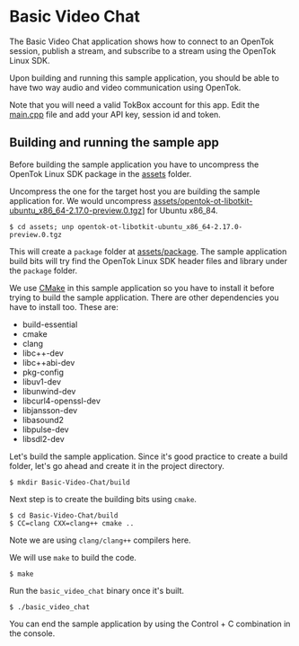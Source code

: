 # Basic Video Chat

The Basic Video Chat application shows how to connect to an OpenTok session,
publish a stream, and subscribe to a stream using the OpenTok Linux SDK.

Upon building and running this sample application, you should be able to have
two way audio and video communication using OpenTok.

Note that you will need a valid TokBox account for this app. Edit the
[main.cpp](main.cpp) file and add your API key, session id and token.

## Building and running the sample app

Before building the sample application you have to uncompress the OpenTok Linux
SDK package in the [assets](../assets) folder.

Uncompress the one for the target host you are building the sample application
for. We would uncompress
[assets/opentok-ot-libotkit-ubuntu_x86_64-2.17.0-preview.0.tgz](../assets/opentok-ot-libotkit-ubuntu_x86_64-2.17.0-preview.0.tgz)]
for Ubuntu x86_84.

```
$ cd assets; unp opentok-ot-libotkit-ubuntu_x86_64-2.17.0-preview.0.tgz
```

This will create a `package` folder at [assets/package](../assets/package). The
sample application build bits will try find the OpenTok Linux SDK header files
and library under the `package` folder.

We use [CMake](https://cmake.org) in this sample application so you have to
install it before trying to build the sample application. There are other
dependencies you have to install too. These are:
  - build-essential
  - cmake
  - clang
  - libc++-dev
  - libc++abi-dev
  - pkg-config
  - libuv1-dev
  - libunwind-dev
  - libcurl4-openssl-dev
  - libjansson-dev
  - libasound2
  - libpulse-dev
  - libsdl2-dev

Let's build the sample application. Since it's good practice to create a build
folder, let's go ahead and create it in the project directory.

```
$ mkdir Basic-Video-Chat/build
```

Next step is to create the building bits using `cmake`.

```
$ cd Basic-Video-Chat/build
$ CC=clang CXX=clang++ cmake ..
```

Note we are using `clang/clang++` compilers here.

We will use `make` to build the code.

```
$ make
```

Run the `basic_video_chat` binary once it's built.

```
$ ./basic_video_chat
```

You can end the sample application by using the Control + C combination in the console.
